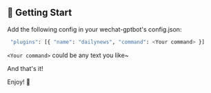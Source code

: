 ## 🚀 Getting Start

Add the following config in your wechat-gptbot's config.json:

```bash
 "plugins": [{ "name": "dailynews", "command": <Your command> }]
```

`<Your command>` could be any text you like~

And that's it!

Enjoy! 🥳
